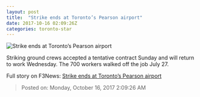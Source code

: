 ```yaml
---
layout: post
title:  "Strike ends at Toronto’s Pearson airport"
date: 2017-10-16 02:09:26Z
categories: toronto-star
---
```


![Strike ends at Toronto’s Pearson airport](https://www.thestar.com/content/dam/thestar/news/gta/2017/10/15/strike-ends-at-torontos-pearson-airport/pearson_strike_2.jpg)

Striking ground crews accepted a tentative contract Sunday and will return to work Wednesday. The 700 workers walked off the job July 27.


Full story on F3News: [Strike ends at Toronto’s Pearson airport](http://www.f3nws.com/n/D4SZCF)

> Posted on: Monday, October 16, 2017 2:09:26 AM
